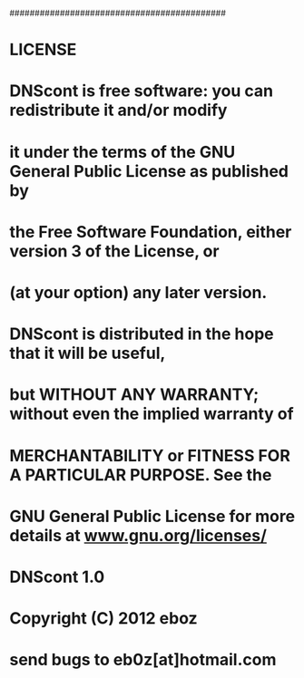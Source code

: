 ###########################################
#
#  		LICENSE
#
#    DNScont is free software: you can redistribute it and/or modify
#    it under the terms of the GNU General Public License as published by
#    the Free Software Foundation, either version 3 of the License, or
#    (at your option) any later version.
#
#    DNScont is distributed in the hope that it will be useful,
#    but WITHOUT ANY WARRANTY; without even the implied warranty of
#    MERCHANTABILITY or FITNESS FOR A PARTICULAR PURPOSE.  See the
#    GNU General Public License for more details at www.gnu.org/licenses/
#
#		    DNScont 1.0
#		    Copyright (C) 2012 eboz
#       send bugs to eb0z[at]hotmail.com